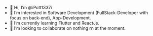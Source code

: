 - 👋 Hi, I’m @iPott1337i
- 👀 I’m interested in Software Development (FullStack-Developer with focus on back-end), App-Development.
- 🌱 I’m currently learning Flutter and ReactJs.
- 💞️ I’m looking to collaborate on nothing rn at the moment.

<!---
iPott1337i/iPott1337i is a ✨ special ✨ repository because its `README.md` (this file) appears on your GitHub profile.
You can click the Preview link to take a look at your changes.
--->
